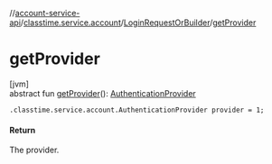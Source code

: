 //[account-service-api](../../../index.md)/[classtime.service.account](../index.md)/[LoginRequestOrBuilder](index.md)/[getProvider](get-provider.md)

# getProvider

[jvm]\
abstract fun [getProvider](get-provider.md)(): [AuthenticationProvider](../-authentication-provider/index.md)

`.classtime.service.account.AuthenticationProvider provider = 1;`

#### Return

The provider.

